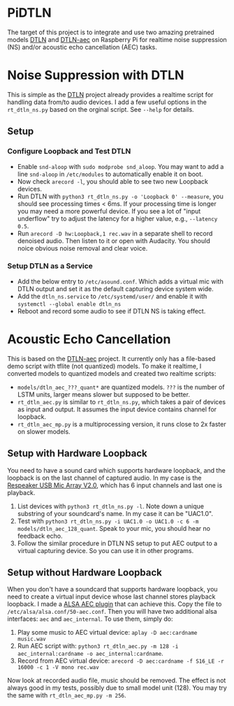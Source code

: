 # PiDTLN

The target of this project is to integrate and use two amazing pretrained models [DTLN](https://github.com/breizhn/DTLN) and [DTLN-aec](https://github.com/breizhn/DTLN-aec) on Raspberry Pi for realtime noise suppression (NS) and/or acoustic echo cancellation (AEC) tasks.


# Noise Suppression with DTLN

This is simple as the [DTLN](https://github.com/breizhn/DTLN) project already provides a realtime script for handling data from/to audio devices.
I add a few useful options in the `rt_dtln_ns.py` based on the orginal script. See `--help` for details.

## Setup

### Configure Loopback and Test DTLN
  * Enable `snd-aloop` with `sudo modprobe snd_aloop`. You may want to add a line `snd-aloop` in `/etc/modules` to automatically enable it on boot.
  * Now check `arecord -l`, you should able to see two new Loopback devices.
  * Run DTLN with `python3 rt_dtln_ns.py -o 'Loopback 0' --measure`, you should see processing times < 6ms. If your processing time is longer you may need a more powerful device. If you see a lot of "input underflow" try to adjust the latency for a higher value, e.g., `--latency 0.5`.
  * Run `arecord -D hw:Loopback,1 rec.wav` in a separate shell to record denoised audio. Then listen to it or open with Audacity. You should noice obvious noise removal and clear voice.

### Setup DTLN as a Service
  * Add the below entry to `/etc/asound.conf`. Which adds a virtual mic with DTLN output and set it as the default capturing device system wide.
  * Add the `dtln_ns.service` to `/etc/systemd/user/` and enable it with `systemctl --global enable dtln_ns`
  * Reboot and record some audio to see if DTLN NS is taking effect.


# Acoustic Echo Cancellation

This is based on the [DTLN-aec](https://github.com/breizhn/DTLN-aec) project. It currently only has a file-based demo script with tflite (not quantized) models. To make it realtime, I converted models to quantized models and created two realtime scripts:
* `models/dtln_aec_???_quant*` are quantized models. `???` is the number of LSTM units, larger means slower but supposed to be better.
* `rt_dtln_aec.py` is similar to `rt_dtln_ns.py`, which takes a pair of devices as input and output. It assumes the input device contains channel for loopback.
* `rt_dtln_aec_mp.py` is a multiprocessing version, it runs close to 2x faster on slower models.

## Setup with Hardware Loopback

You need to have a sound card which supports hardware loopback, and the loopback is on the last channel of captured audio. In my case is the [Respeaker USB Mic Array V2.0](https://wiki.seeedstudio.com/ReSpeaker_Mic_Array_v2.0/), which has 6 input channels and last one is playback.

1. List devices with `python3 rt_dtln_ns.py -l`. Note down a unique substring of your soundcard's name. In my case it can be "UAC1.0".
2. Test with `python3 rt_dtln_ns.py -i UAC1.0 -o UAC1.0 -c 6 -m models/dtln_aec_128_quant`. Speak to your mic, you should hear no feedback echo.
3. Follow the similar procedure in DTLN NS setup to put AEC output to a virtual capturing device. So you can use it in other programs.

## Setup without Hardware Loopback

When you don't have a soundcard that supports hardware loopback, you need to create a virtual input device whose last channel stores playback loopback. I made a [ALSA AEC plugin](configs/aec_asound.conf) that can achieve this. Copy the file to `/etc/alsa/alsa.conf/50-aec.conf`. Then you will have two additional alsa interfaces: `aec` and `aec_internal`. To use them, simply do:
1. Play some music to AEC virtual device: `aplay -D aec:cardname music.wav`
2. Run AEC script with: `python3 rt_dtln_aec.py -m 128 -i aec_internal:cardname -o aec_internal:cardname`.
3. Record from AEC virtual device: `arecord -D aec:cardname -f S16_LE -r 16000 -c 1 -V mono rec.wav`

Now look at recorded audio file, music should be removed. The effect is not always good in my tests, possibly due to small model unit (128). You may try the same with `rt_dtln_aec_mp.py -m 256`. 
